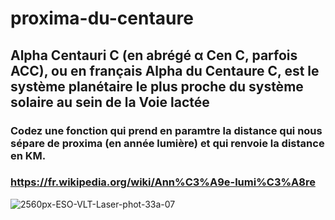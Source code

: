 # proxima-du-centaure

## Alpha Centauri C (en abrégé α Cen C, parfois ACC), ou en français Alpha du Centaure C, est le système planétaire le plus proche du système solaire au sein de la Voie lactée

### Codez une fonction qui prend en paramtre la distance qui nous sépare de proxima (en année lumière) et qui renvoie la distance en KM.

### https://fr.wikipedia.org/wiki/Ann%C3%A9e-lumi%C3%A8re

![2560px-ESO-VLT-Laser-phot-33a-07](https://user-images.githubusercontent.com/16645022/57644725-071b2900-75bd-11e9-973f-3be8f5209f7c.jpg)
